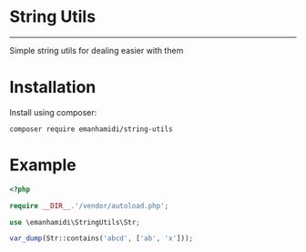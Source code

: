 # String Utils

---

Simple string utils for dealing easier with them

# Installation

Install using composer:

```
composer require emanhamidi/string-utils
```

# Example

```php
<?php

require __DIR__.'/vendor/autoload.php';

use \emanhamidi\StringUtils\Str;

var_dump(Str::contains('abcd', ['ab', 'x']));
```